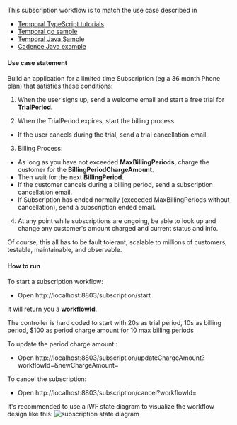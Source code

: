 This subscription workflow is to match the use case described in
* [Temporal TypeScript tutorials](https://learn.temporal.io/tutorials/typescript/subscriptions/)
* [Temporal go sample](https://github.com/temporalio/subscription-workflow-project-template-go)
* [Temporal Java Sample](https://github.com/temporalio/subscription-workflow-project-template-java)
* [Cadence Java example](https://cadenceworkflow.io/docs/concepts/workflows/#example)

#### Use case statement
Build an application for a limited time Subscription (eg a 36 month Phone plan) that satisfies these conditions:

1. When the user signs up, send a welcome email and start a free trial for **TrialPeriod**.

2. When the TrialPeriod expires, start the billing process. 
 * If the user cancels during the trial, send a trial cancellation email.

3. Billing Process:
 * As long as you have not exceeded **MaxBillingPeriods**, charge the customer for the **BillingPeriodChargeAmount**.
 * Then wait for the next **BillingPeriod**.
 * If the customer cancels during a billing period, send a subscription cancellation email.
 * If Subscription has ended normally (exceeded MaxBillingPeriods without cancellation), send a subscription ended email.

4. At any point while subscriptions are ongoing, be able to look up and change any customer's amount charged and current status and info. 

Of course, this all has to be fault tolerant, scalable to millions of customers, testable, maintainable, and observable.

#### How to run


To start a subscription workflow:
* Open http://localhost:8803/subscription/start

It will return you a **workflowId**.

The controller is hard coded to start with 20s as trial period, 10s as billing period, $100 as period charge amount for 10 max billing periods

To update the period charge amount :
* Open http://localhost:8803/subscription/updateChargeAmount?workflowId=<TheWorkflowId>&newChargeAmount=<The new amount>

To cancel the subscription:
* Open http://localhost:8803/subscription/cancel?workflowId=<TheWorkflowId>

It's recommended to use a iWF state diagram to visualize the workflow design like this:
![subscription state diagram](https://user-images.githubusercontent.com/4523955/217110240-5dfe1d33-0b7c-49f2-8c12-b0d91c4eb970.png)
